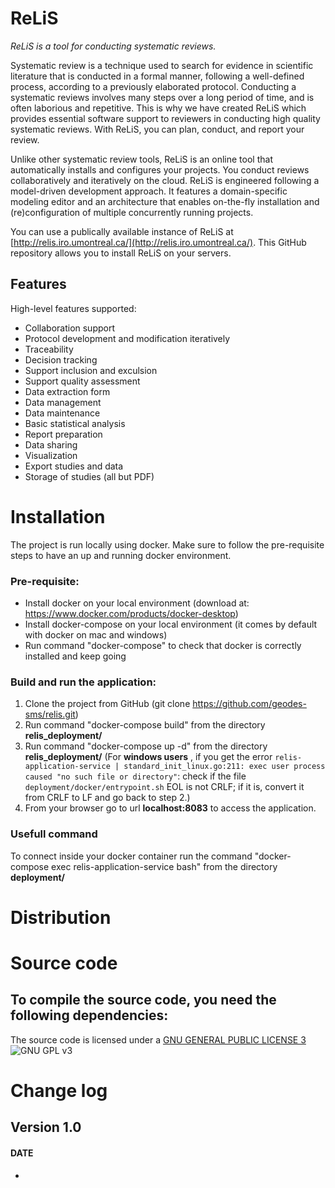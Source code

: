 # ReLiS

*ReLiS is a tool for conducting systematic reviews.*

Systematic review is a technique used to search for evidence in scientific literature that is conducted in a formal manner, following a well-defined process, according to a previously elaborated protocol. Conducting a systematic reviews involves many steps over a long period of time, and is often laborious and repetitive. This is why we have created ReLiS which provides essential software support to reviewers in conducting high quality systematic reviews. With ReLiS, you can plan, conduct, and report your review. 

Unlike other systematic review tools, ReLiS is an online tool that automatically installs and configures your projects. You conduct reviews collaboratively and iteratively on the cloud. ReLiS is engineered following a model-driven development approach. It features a domain-specific modeling editor and an architecture that enables on-the-fly installation and (re)configuration of multiple concurrently running projects.

You can use a publically available instance of ReLiS at [http://relis.iro.umontreal.ca/](http://relis.iro.umontreal.ca/). This GitHub repository allows you to install ReLiS on your servers.

## Features
High-level features supported:
- Collaboration support
- Protocol development and modification iteratively
- Traceability
- Decision tracking
- Support inclusion and exculsion
- Support quality assessment
- Data extraction form
- Data management
- Data maintenance
- Basic statistical analysis
- Report preparation
- Data sharing
- Visualization
- Export studies and data
- Storage of studies (all but PDF)

# Installation
The project is run locally using docker. Make sure to follow the pre-requisite steps to have an up and running docker environment.

### Pre-requisite:
- Install docker on your local environment (download at: https://www.docker.com/products/docker-desktop)
- Install docker-compose on your local environment (it comes by default with docker on mac and windows)
- Run command "docker-compose" to check that docker is correctly installed and keep going

### Build and run the application:
1. Clone the project from GitHub (git clone https://github.com/geodes-sms/relis.git)
2. Run command "docker-compose build" from the directory **relis_deployment/**
3. Run command "docker-compose up -d" from the directory **relis_deployment/**
(For **windows users** , if you get the error ``relis-application-service | standard_init_linux.go:211: exec user process caused "no such file or directory"``: check if the file ``deployment/docker/entrypoint.sh`` EOL is not CRLF;  if it is, convert it from CRLF to LF and go back to step 2.)
4. From your browser go to url **localhost:8083** to access the application.

### Usefull command
To connect inside your docker container run the command "docker-compose exec relis-application-service bash" from the directory **deployment/**


# Distribution

# Source code
To compile the source code, you need the following dependencies:
- 

The source code is licensed under a [GNU GENERAL PUBLIC LICENSE 3](https://www.gnu.org/copyleft/gpl.html) ![GNU GPL v3](https://img.shields.io/badge/license-GPLv3-blue.svg)

# Change log
## Version 1.0
#### DATE
- 
